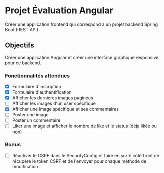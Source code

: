 # Projet Évaluation Angular

Créer une application frontend qui correspond à un projet backend Spring Boot (REST API).  

## Objectifs

Créer une application Angular et créer une interface graphique responsive pour ce backend.

### Fonctionnalités attendues

- [x] Formulaire d'inscription
- [x] Formulaire d'authentification
- [x] Afficher les dernières images paginées
- [ ] Afficher les images d'un user spécifique
- [x] Afficher une image spécifique et ses commentaires
- [ ] Poster une image
- [ ] Poster un commentaire
- [ ] Liker une image et afficher le nombre de like et le status (déjà likée ou non)

### Bonus

- [ ] Réactiver le CSRF dans le SecurityConfig et faire en sorte côté front de récupéré le token
  CSRF et de l'envoyer pour chaque méthode de modification

